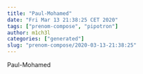 ```yaml
---
title: "Paul-Mohamed"
date: "Fri Mar 13 21:38:25 CET 2020"
tags: ["prenom-compose", "pipotron"]
author: m1ch3l
categories: ["generated"]
slug: "prenom-compose/2020-03-13-21:38:25"
---
```


Paul-Mohamed
